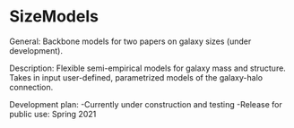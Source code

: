 # SizeModels

General: Backbone models for two papers on galaxy sizes (under development).

Description: Flexible semi-empirical models for galaxy mass and structure. Takes in input user-defined, parametrized models of the galaxy-halo connection.

Development plan: 
-Currently under construction and testing
-Release for public use: Spring 2021

